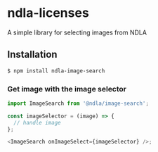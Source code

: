 # ndla-licenses

A simple library for selecting images from NDLA

## Installation

```sh
$ npm install ndla-image-search
```

### Get image with the image selector

```js
import ImageSearch from '@ndla/image-search';

const imageSelector = (image) => {
  // handle image
};

<ImageSearch onImageSelect={imageSelector} />;
```
